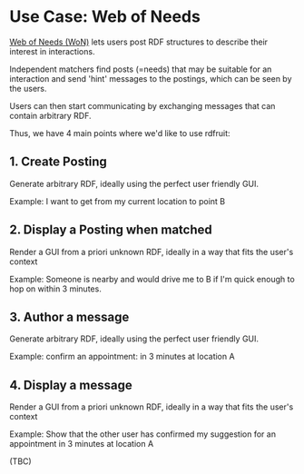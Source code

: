 # Use Case: Web of Needs

[Web of Needs (WoN)](https://matchat.org/) lets users post RDF structures to describe their interest in interactions. 

Independent matchers find posts (=needs) that may be suitable for an interaction and send 'hint' messages to the postings, which can be seen by the users.

Users can then start communicating by exchanging messages that can contain arbitrary RDF.

Thus, we have 4 main points where we'd like to use rdfruit:
## 1. Create Posting
Generate arbitrary RDF, ideally using the perfect user friendly GUI.

Example: I want to get from my current location to point B

## 2. Display a Posting when matched 
Render a GUI from a priori unknown RDF, ideally in a way that fits the user's context

Example: Someone is nearby and would drive me to B if I'm quick enough to hop on within 3 minutes.

## 3. Author a message 
Generate arbitrary RDF, ideally using the perfect user friendly GUI.

Example: confirm an appointment: in 3 minutes at location A

## 4. Display a message 
Render a GUI from a priori unknown RDF, ideally in a way that fits the user's context

Example: Show that the other user has confirmed my suggestion for an appointment in 3 minutes at location A



(TBC)
